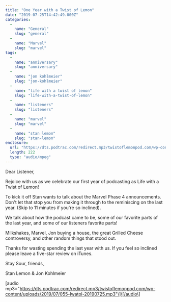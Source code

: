 ```yaml
---
title: "One Year with a Twist of Lemon"
date: "2019-07-25T14:42:49.000Z"
categories: 
  - 
    name: "General"
    slug: "general"
  - 
    name: "Marvel"
    slug: "marvel"
tags: 
  - 
    name: "anniversary"
    slug: "anniversary"
  - 
    name: "jon kohlmeier"
    slug: "jon-kohlmeier"
  - 
    name: "life with a twist of lemon"
    slug: "life-with-a-twist-of-lemon"
  - 
    name: "listeners"
    slug: "listeners"
  - 
    name: "marvel"
    slug: "marvel"
  - 
    name: "stan lemon"
    slug: "stan-lemon"
enclosure: 
  url: "https://dts.podtrac.com/redirect.mp3/twistoflemonpod.com/wp-content/uploads/2019/07/055-lwatol-20190725.mp3"
  length: 222
  type: "audio/mpeg"
---
```


Dear Listener,

Rejoice with us as we celebrate our first year of podcasting as Life with a Twist of Lemon!

To kick it off Stan wants to talk about the Marvel Phase 4 announcements. Don't let that stop you from making it through to the reminiscing on the last year. (Skip to 11 minutes if you're so inclined).

We talk about how the podcast came to be, some of our favorite parts of the last year, and some of our listeners favorite parts!

Milkshakes, Marvel, Jon buying a house, the great Grilled Cheese controversy, and other random things that stood out.

Thanks for wasting spending the last year with us. If you feel so inclined please leave a five-star review on iTunes.

Stay Sour, friends,

Stan Lemon & Jon Kohlmeier

\[audio mp3="https://dts.podtrac.com/redirect.mp3/twistoflemonpod.com/wp-content/uploads/2019/07/055-lwatol-20190725.mp3"\]\[/audio\]
